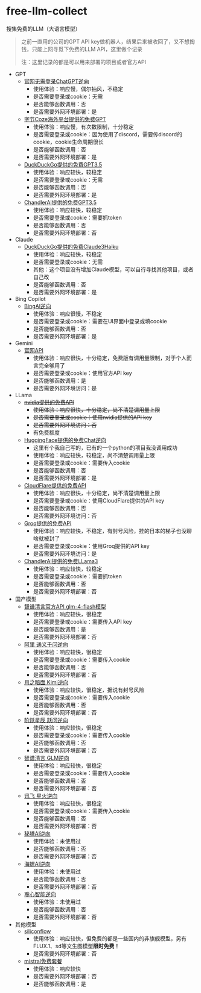 # free-llm-collect
搜集免费的LLM（大语言模型）

> 之前一直用的公司的GPT API key做机器人，结果后来被收回了，又不想掏钱，只能上网寻觅下免费的LLM API，这里做个记录
> 
> 注：这里记录的都是可以用来部署的项目或者官方API

+ GPT
  + [官网无需登录ChatGPT逆向](https://github.com/missuo/FreeGPT35)
    + 使用体验：响应慢，偶尔抽风，不稳定
    + 是否需要登录或cookie：无需
    + 是否能够函数调用：否
    + 是否需要外网环境部署：是
  + [字节Coze海外平台提供的免费GPT](https://github.com/deanxv/coze-discord-proxy)
    + 使用体验：响应慢，有次数限制，十分稳定
    + 是否需要登录或cookie：因为使用了discord，需要传discord的cookie，cookie生命周期很长
    + 是否能够函数调用：否
    + 是否需要外网环境部署：是
  + [DuckDuckGo提供的免费GPT3.5](https://github.com/missuo/FreeDuckDuckGo)
    + 使用体验：响应较快，较稳定
    + 是否需要登录或cookie：无需
    + 是否能够函数调用：否
    + 是否需要外网环境部署：是
  + [ChandlerAi提供的免费GPT3.5](https://github.com/kkkunny/ChandlerAiAPI)
    + 使用体验：响应较快，较稳定
    + 是否需要登录或cookie：需要抓token
    + 是否能够函数调用：否
    + 是否需要外网环境部署：否
+ Claude
  + [DuckDuckGo提供的免费Claude3Haiku](https://github.com/missuo/FreeDuckDuckGo)
    + 使用体验：响应较快，较稳定
    + 是否需要登录或cookie：无需
    + 其他：这个项目没有增加Claude模型，可以自行寻找其他项目，或者自己改
    + 是否能够函数调用：否
    + 是否需要外网环境部署：是
+ Bing Copilot
  + [BingAI逆向](https://github.com/Harry-zklcdc/go-proxy-bingai)
    + 使用体验：响应很慢，不稳定
    + 是否需要登录或cookie：需要在UI界面中登录或填cookie
    + 是否能够函数调用：否
    + 是否需要外网环境部署：是
+ Gemini
  + [官网API](https://ai.google.dev/models/gemini?hl=zh-cn)
    + 使用体验：响应很快，十分稳定，免费版有调用量限制，对于个人而言完全够用了
    + 是否需要登录或cookie：使用官方API key
    + 是否能够函数调用：是
    + 是否需要外网环境访问：是
+ LLama
  + ~~[nvidia提供的免费API](https://build.nvidia.com)~~
    + ~~使用体验：响应很快，十分稳定，尚不清楚调用量上限~~
    + ~~是否需要登录或cookie：使用nvidia提供的API key~~
    + ~~是否需要外网环境访问：否~~
    + 有免费额度
  + [HuggingFace提供的免费Chat逆向](https://github.com/kkkunny/HuggingChatAPI)
    + 这里有个我自己写的，已有的一个python的项目我没调用成功
    + 使用体验：响应较快，较稳定，尚不清楚调用量上限
    + 是否需要登录或cookie：需要传入cookie
    + 是否能够函数调用：否
    + 是否需要外网环境部署：是
  + [CloudFlare提供的免费API](https://playground.ai.cloudflare.com)
    + 使用体验：响应很快，十分稳定，尚不清楚调用量上限
    + 是否需要登录或cookie：使用CloudFlare提供的API key
    + 是否能够函数调用：否
    + 是否需要外网环境访问：否
  + [Groq提供的免费API](https://groq.com)
    + 使用体验：响应较快，不稳定，有封号风险，挂的日本的梯子也没聊啥就被封了
    + 是否需要登录或cookie：使用Groq提供的API key
    + 是否需要外网环境访问：是
  + [ChandlerAi提供的免费LLama3](https://github.com/kkkunny/ChandlerAiAPI)
    + 使用体验：响应较快，较稳定
    + 是否需要登录或cookie：需要抓token
    + 是否能够函数调用：否
    + 是否需要外网环境部署：否
+ 国产模型
  + [智谱清言官方API glm-4-flash模型](https://open.bigmodel.cn/console/overview)
    + 使用体验：响应较快，很稳定
    + 是否需要登录或cookie：需要传入API key
    + 是否能够函数调用：是
    + 是否需要外网环境部署：否
  + [阿里 通义千问逆向](https://github.com/LLM-Red-Team/qwen-free-api)
    + 使用体验：响应较快，很稳定
    + 是否需要登录或cookie：需要传入cookie
    + 是否能够函数调用：否
    + 是否需要外网环境部署：否
  + [月之暗面 Kimi逆向](https://github.com/LLM-Red-Team/kimi-free-api)
    + 使用体验：响应较快，很稳定，据说有封号风险
    + 是否需要登录或cookie：需要传入cookie
    + 是否能够函数调用：否
    + 是否需要外网环境部署：否
  + [阶跃星辰 跃问逆向](https://github.com/LLM-Red-Team/step-free-api)
    + 使用体验：响应较快，很稳定
    + 是否需要登录或cookie：需要传入cookie
    + 是否能够函数调用：否
    + 是否需要外网环境部署：否
  + [智谱清言 GLM逆向](https://github.com/LLM-Red-Team/glm-free-api)
    + 使用体验：响应较快，很稳定
    + 是否需要登录或cookie：需要传入cookie
    + 是否能够函数调用：否
    + 是否需要外网环境部署：否
  + [讯飞 星火逆向](https://github.com/LLM-Red-Team/spark-free-api)
    + 使用体验：响应较快，很稳定
    + 是否需要登录或cookie：需要传入cookie
    + 是否能够函数调用：否
    + 是否需要外网环境部署：否
  + [秘塔AI逆向](https://github.com/LLM-Red-Team/metaso-free-api)
    + 使用体验：未使用过
    + 是否能够函数调用：否
    + 是否需要外网环境部署：否
  + [海螺AI逆向](https://github.com/LLM-Red-Team/hailuo-free-api)
    + 使用体验：未使用过
    + 是否能够函数调用：否
    + 是否需要外网环境部署：否
  + [聆心智能逆向](https://github.com/LLM-Red-Team/emohaa-free-api)
    + 使用体验：未使用过
    + 是否能够函数调用：否
    + 是否需要外网环境部署：否
+ 其他模型
  + [siliconflow](https://siliconflow.cn/zh-cn/)
    + 使用体验：响应较快，但免费的都是一些国内的非旗舰模型，另有FLUX.1、sd等文生图模型**限时免费！**
    + 是否需要外网环境部署：否
  + [mistral免费套餐](https://console.mistral.ai/)
    + 使用体验：响应较快
    + 是否需要外网环境部署：否
    + 是否能够函数调用：是